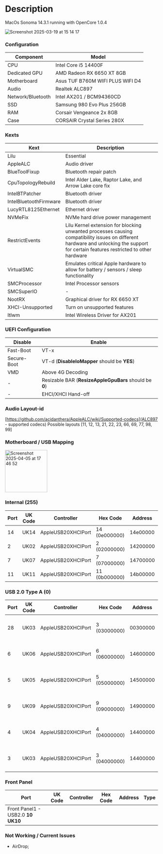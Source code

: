 # Description
MacOs Sonoma 14.3.1 running with OpenCore 1.0.4

![Screenshot 2025-03-19 at 15 14 17](https://github.com/user-attachments/assets/9253d484-2f8d-4ebe-bc69-3120159d0b6c)

### Configuration

| **Component**     | **Model**                        |
|-------------------|----------------------------------|
| CPU               | Intel Core i5 14400F             |
| Dedicated GPU     | AMD Radeon RX 6650 XT 8GB        |
| Motherboard       | Asus TUF B760M WIFI PLUS WIFI D4 |
| Audio             | Realtek ALC897	                |
| Network/Bluetooth | Intel AX201 / BCM94360CD         |
| SSD               | Samsung 980 Evo Plus 256GB       |
| RAM               | Corsair Vengeance 2x 8GB         |
| Case              | CORSAIR Crystal Series 280X      |

### Kexts

| Kext                   | Description                                                                                                                                                                          |
|------------------------|--------------------------------------------------------------------------------------------------------------------------------------------------------------------------------------|
| Lilu                   | Essential                                                                                                                                                                            |
| AppleALC               | Audio driver                                                                                                                                                                         |
| BlueToolFixup          | Bluetooth repair patch                                                                                                                                                               |
| CpuTopologyRebuild     | Intel Alder Lake, Raptor Lake, and Arrow Lake core fix                                                                                                                               |
| IntelBTPatcher         | Bluetooth driver                                                                                                                                                                     |
| IntelBluetoothFirmware | Bluetooth driver                                                                                                                                                                     |
| LucyRTL8125Ethernet    | Ethernet driver                                                                                                                                                                      |
| NVMeFix                | NVMe hard drive power management                                                                                                                                                     |
| RestrictEvents         | Lilu Kernel extension for blocking unwanted processes causing compatibility issues on different hardware and unlocking the support for certain features restricted to other hardware |
| VirtualSMC             | Emulates critical Apple hardware to allow for battery / sensors / sleep functionality                                                                                                |
| SMCProcessor           | Intel Processor sensors                                                                                                                                                              |
| SMCSuperIO             | -                                                                                                                                                                                    |
| NootRX                 | Graphical driver for RX 6650 XT                                                                                                                                                      |
| XHCI-Unsupported       | Turn on unsupported features                                                                                                                                                         |
| Itlwm                  | Intel Wireless Driver for AX201                                                                                                                                                      |

### UEFI Configuration

| Disable     | Enable                                                 |
|-------------|--------------------------------------------------------|
| Fast-Boot   | VT-x                                                   |
| Secure-Boot | VT-d (**DisableIoMapper** should be **YES**)           |
| VMD         | Above 4G Decoding                                      |
| -           | Resizable BAR (**ResizeAppleGpuBars** should be **0**) |
| -           | EHCI/XHCI Hand-off                                     |

### Audio Layout-id
[https://github.com/acidanthera/AppleALC/wiki/Supported-codecs](ALC897 - supported codecs)
Possible layouts [11, 12, 13, 21, 22, 23, 66, 69, 77, 98, 99]

### Motherboard / USB Mapping
<img width="139" alt="Screenshot 2025-04-05 at 17 46 52" src="https://github.com/user-attachments/assets/451d6c00-8183-4299-b0e5-b491406f1631" />

### Internal (255)
| Port | UK Code | Controller            | Hex Code       | Address   | Type   |
|------|---------|-----------------------|----------------|-----------|--------|
| 14   | UK14    | AppleUSB20XHCIPort   | 14 (0e000000)  | 14e00000  | Type 3 |
| 2    | UK02    | AppleUSB20XHCIPort   | 2 (02000000)   | 14200000  | Type 3 |
| 7    | UK07    | AppleUSB20XHCIPort   | 7 (07000000)   | 14700000  | Type 3 |
| 11   | UK11    | AppleUSB20XHCIPort   | 11 (0b000000)  | 14b00000  | Type 3 |

### USB 2.0 Type A (0)
| Port | UK Code | Controller            | Hex Code       | Address   | Type           |
|------|---------|-----------------------|----------------|-----------|----------------|
| 28   | UK03    | AppleUSB20XHCIPort   | 3 (03000000)   | 00300000  | Type 3 - USB 2 |
| 6    | UK06    | AppleUSB20XHCIPort   | 6 (06000000)   | 14600000  | Type 3 - USB 3 |
| 5    | UK05    | AppleUSB20XHCIPort   | 5 (05000000)   | 14500000  | Type 3 - USB 4 |
| 9    | UK09    | AppleUSB20XHCIPort   | 9 (09000000)   | 14900000  | Type 3 - USB 5 |
| 4    | UK04    | AppleUSB20XHCIPort   | 4 (04000000)   | 14400000  | Type 3 - USB 6 |
| 3    | UK03    | AppleUSB20XHCIPort   | 3 (04000000)   | 14400000  | Type 3 - USB 7 |

### Front Panel
| Port       | UK Code     | Controller            | Hex Code       | Address     | Type               |
|------------|-------------|-----------------------|----------------|-------------|--------------------|
| Front Panel1 - USB2.0     **10**      **UK10**

### Not Working / Current Issues
- AirDrop;
